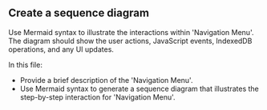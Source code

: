 ## Create a sequence diagram ##

Use Mermaid syntax to illustrate the interactions within 'Navigation Menu'. 
The diagram should show the user actions, JavaScript events, IndexedDB operations,
and any UI updates.

In this file:
- Provide a brief description of the 'Navigation Menu'.
- Use Mermaid syntax to generate a sequence diagram that illustrates the step-by-step
interaction for 'Navigation Menu'.
